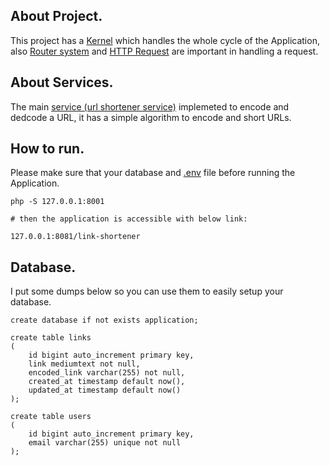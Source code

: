 ## About Project.

This project has a [Kernel](./app/Kernel/Kernel.php) which handles the whole cycle of the Application, also [Router system](./app/Kernel/Route) and [HTTP Request](./app/Kernel/Request) are important in handling a request.  

## About Services.

The main [service (url shortener service)](./app/Services/UrlShortener) implemeted to encode and dedcode a URL,
it has a simple algorithm to encode and short URLs.


## How to run.

Please make sure that your database and [.env](./.env) file before running the Application.

 ```angular2html
php -S 127.0.0.1:8001

# then the application is accessible with below link:

127.0.0.1:8081/link-shortener
```

## Database.
I put some dumps below so you can use them to easily setup your database.
```angular2html
create database if not exists application;

create table links
(
    id bigint auto_increment primary key,
    link mediumtext not null,
    encoded_link varchar(255) not null,
    created_at timestamp default now(),
    updated_at timestamp default now()
);

create table users
(
    id bigint auto_increment primary key,
    email varchar(255) unique not null
);
```
